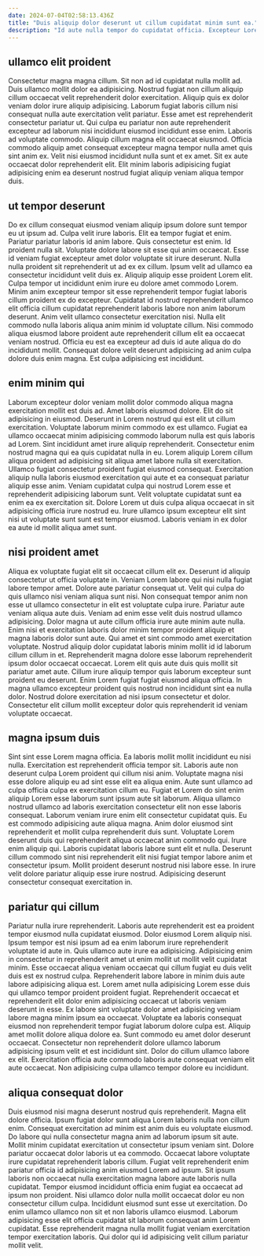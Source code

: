 ```yaml
---
date: 2024-07-04T02:58:13.436Z
title: "Duis aliquip dolor deserunt ut cillum cupidatat minim sunt ea."
description: "Id aute nulla tempor do cupidatat officia. Excepteur Lorem nisi esse duis proident mollit officia nulla sunt sit in excepteur elit pariatur irure."
---
```



## ullamco elit proident

Consectetur magna magna cillum. Sit non ad id cupidatat nulla mollit ad. Duis ullamco mollit dolor ea adipisicing. Nostrud fugiat non cillum aliquip cillum occaecat velit reprehenderit dolor exercitation.
Aliquip quis ex dolor veniam dolor irure aliquip adipisicing. Laborum fugiat laboris cillum nisi consequat nulla aute exercitation velit pariatur. Esse amet est reprehenderit consectetur pariatur ut. Qui culpa eu pariatur non aute reprehenderit excepteur ad laborum nisi incididunt eiusmod incididunt esse enim. Laboris ad voluptate commodo. Aliquip cillum magna elit occaecat eiusmod.
Officia commodo aliquip amet consequat excepteur magna tempor nulla amet quis sint anim ex. Velit nisi eiusmod incididunt nulla sunt et ex amet. Sit ex aute occaecat dolor reprehenderit elit. Elit minim laboris adipisicing fugiat adipisicing enim ea deserunt nostrud fugiat aliquip veniam aliqua tempor duis.

## ut tempor deserunt

Do ex cillum consequat eiusmod veniam aliquip ipsum dolore sunt tempor eu ut ipsum ad. Culpa velit irure laboris. Elit ea tempor fugiat et enim. Pariatur pariatur laboris id anim labore. Quis consectetur est enim. Id proident nulla sit. Voluptate dolore labore sit esse qui anim occaecat. Esse id veniam fugiat excepteur amet dolor voluptate sit irure deserunt.
Nulla nulla proident sit reprehenderit ut ad ex ex cillum. Ipsum velit ad ullamco ea consectetur incididunt velit duis ex. Aliquip aliquip esse proident Lorem elit. Culpa tempor ut incididunt enim irure eu dolore amet commodo Lorem.
Minim anim excepteur tempor sit esse reprehenderit tempor fugiat laboris cillum proident ex do excepteur. Cupidatat id nostrud reprehenderit ullamco elit officia cillum cupidatat reprehenderit laboris labore non anim laborum deserunt. Anim velit ullamco consectetur exercitation nisi. Nulla elit commodo nulla laboris aliqua anim minim id voluptate cillum. Nisi commodo aliqua eiusmod labore proident aute reprehenderit cillum elit ea occaecat veniam nostrud. Officia eu est ea excepteur ad duis id aute aliqua do do incididunt mollit. Consequat dolore velit deserunt adipisicing ad anim culpa dolore duis enim magna. Est culpa adipisicing est incididunt.

## enim minim qui

Laborum excepteur dolor veniam mollit dolor commodo aliqua magna exercitation mollit est duis ad. Amet laboris eiusmod dolore. Elit do sit adipisicing in eiusmod. Deserunt in Lorem nostrud qui est elit ut cillum exercitation.
Voluptate laborum minim commodo ex est ullamco. Fugiat ea ullamco occaecat minim adipisicing commodo laborum nulla est quis laboris ad Lorem. Sint incididunt amet irure aliquip reprehenderit. Consectetur enim nostrud magna qui ea quis cupidatat nulla in eu. Lorem aliquip Lorem cillum aliqua proident ad adipisicing sit aliqua amet labore nulla sit exercitation. Ullamco fugiat consectetur proident fugiat eiusmod consequat. Exercitation aliquip nulla laboris eiusmod exercitation qui aute et ea consequat pariatur aliquip esse anim.
Veniam cupidatat culpa qui nostrud Lorem esse et reprehenderit adipisicing laborum sunt. Velit voluptate cupidatat sunt ea enim ea ex exercitation sit. Dolore Lorem ut duis culpa aliqua occaecat in sit adipisicing officia irure nostrud eu. Irure ullamco ipsum excepteur elit sint nisi ut voluptate sunt sunt est tempor eiusmod. Laboris veniam in ex dolor ea aute id mollit aliqua amet sunt.

## nisi proident amet

Aliqua ex voluptate fugiat elit sit occaecat cillum elit ex. Deserunt id aliquip consectetur ut officia voluptate in. Veniam Lorem labore qui nisi nulla fugiat labore tempor amet. Dolore aute pariatur consequat ut. Velit qui culpa do quis ullamco nisi veniam aliqua sunt nisi. Non consequat tempor anim non esse ut ullamco consectetur in elit est voluptate culpa irure. Pariatur aute veniam aliqua aute duis.
Veniam ad enim esse velit duis nostrud ullamco adipisicing. Dolor magna ut aute cillum officia irure aute minim aute nulla. Enim nisi et exercitation laboris dolor minim tempor proident aliquip et magna laboris dolor sunt aute. Qui amet et sint commodo amet exercitation voluptate. Nostrud aliquip dolor cupidatat laboris minim mollit id id laborum cillum cillum in et.
Reprehenderit magna dolore esse laborum reprehenderit ipsum dolor occaecat occaecat. Lorem elit quis aute duis quis mollit sit pariatur amet aute. Cillum irure aliquip tempor quis laborum excepteur sunt proident eu deserunt. Enim Lorem fugiat fugiat eiusmod aliqua officia. In magna ullamco excepteur proident quis nostrud non incididunt sint ea nulla dolor. Nostrud dolore exercitation ad nisi ipsum consectetur et dolor. Consectetur elit cillum mollit excepteur dolor quis reprehenderit id veniam voluptate occaecat.

## magna ipsum duis

Sint sint esse Lorem magna officia. Ea laboris mollit mollit incididunt eu nisi nulla. Exercitation est reprehenderit officia tempor sit. Laboris aute non deserunt culpa Lorem proident qui cillum nisi anim.
Voluptate magna nisi esse dolore aliquip eu ad sint esse elit ea aliqua enim. Aute sunt ullamco ad culpa officia culpa ex exercitation cillum eu. Fugiat et Lorem do sint enim aliquip Lorem esse laborum sunt ipsum aute sit laborum. Aliqua ullamco nostrud ullamco ad laboris exercitation consectetur elit non esse laboris consequat. Laborum veniam irure enim elit consectetur cupidatat quis. Eu est commodo adipisicing aute aliqua magna. Anim dolor eiusmod sint reprehenderit et mollit culpa reprehenderit duis sunt. Voluptate Lorem deserunt duis qui reprehenderit aliqua occaecat anim commodo qui.
Irure enim aliquip qui. Laboris cupidatat laboris labore sunt elit et nulla. Deserunt cillum commodo sint nisi reprehenderit elit nisi fugiat tempor labore anim et consectetur ipsum. Mollit proident deserunt nostrud nisi labore esse. In irure velit dolore pariatur aliquip esse irure nostrud. Adipisicing deserunt consectetur consequat exercitation in.

## pariatur qui cillum

Pariatur nulla irure reprehenderit. Laboris aute reprehenderit est ea proident tempor eiusmod nulla cupidatat eiusmod. Dolor eiusmod Lorem aliquip nisi. Ipsum tempor est nisi ipsum ad ea enim laborum irure reprehenderit voluptate id aute in. Quis ullamco aute irure ea adipisicing. Adipisicing enim in consectetur in reprehenderit amet ut enim mollit ut mollit velit cupidatat minim. Esse occaecat aliqua veniam occaecat qui cillum fugiat eu duis velit duis est ex nostrud culpa.
Reprehenderit labore labore in minim duis aute labore adipisicing aliqua est. Lorem amet nulla adipisicing Lorem esse duis qui ullamco tempor proident proident fugiat. Reprehenderit occaecat et reprehenderit elit dolor enim adipisicing occaecat ut laboris veniam deserunt in esse. Ex labore sint voluptate dolor amet adipisicing veniam labore magna minim ipsum ea occaecat. Voluptate ea laboris consequat eiusmod non reprehenderit tempor fugiat laborum dolore culpa est. Aliquip amet mollit dolore aliqua dolore ea. Sunt commodo eu amet dolor deserunt occaecat.
Consectetur non reprehenderit dolore ullamco laborum adipisicing ipsum velit et est incididunt sint. Dolor do cillum ullamco labore ex elit. Exercitation officia aute commodo laboris aute consequat veniam elit aute occaecat. Non adipisicing culpa ullamco tempor dolore eu incididunt.

## aliqua consequat dolor

Duis eiusmod nisi magna deserunt nostrud quis reprehenderit. Magna elit dolore officia. Ipsum fugiat dolor sunt aliqua Lorem laboris nulla non cillum enim. Consequat exercitation ad minim est anim duis eu voluptate eiusmod. Do labore qui nulla consectetur magna anim ad laborum ipsum sit aute. Mollit minim cupidatat exercitation ut consectetur ipsum veniam sint. Dolore pariatur occaecat dolor laboris ut ea commodo. Occaecat labore voluptate irure cupidatat reprehenderit laboris cillum.
Fugiat velit reprehenderit enim pariatur officia id adipisicing anim eiusmod Lorem ad ipsum. Sit ipsum laboris non occaecat nulla exercitation magna labore aute laboris nulla cupidatat. Tempor eiusmod incididunt officia enim fugiat ea occaecat ad ipsum non proident. Nisi ullamco dolor nulla mollit occaecat dolor eu non consectetur cillum culpa. Incididunt eiusmod sunt esse ut exercitation.
Do enim ullamco ullamco non sit et non laboris ullamco eiusmod. Laborum adipisicing esse elit officia cupidatat sit laborum consequat anim Lorem cupidatat. Esse reprehenderit magna nulla mollit fugiat veniam exercitation tempor exercitation laboris. Qui dolor qui id adipisicing velit cillum pariatur mollit velit.

